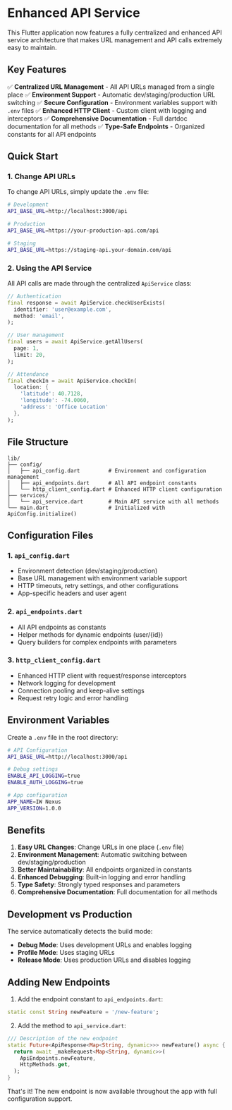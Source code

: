 # Enhanced API Service

This Flutter application now features a fully centralized and enhanced API service architecture that makes URL management and API calls extremely easy to maintain.

## Key Features

✅ **Centralized URL Management** - All API URLs managed from a single place
✅ **Environment Support** - Automatic dev/staging/production URL switching
✅ **Secure Configuration** - Environment variables support with `.env` files
✅ **Enhanced HTTP Client** - Custom client with logging and interceptors
✅ **Comprehensive Documentation** - Full dartdoc documentation for all methods
✅ **Type-Safe Endpoints** - Organized constants for all API endpoints

## Quick Start

### 1. Change API URLs

To change API URLs, simply update the `.env` file:

```bash
# Development
API_BASE_URL=http://localhost:3000/api

# Production
API_BASE_URL=https://your-production-api.com/api

# Staging
API_BASE_URL=https://staging-api.your-domain.com/api
```

### 2. Using the API Service

All API calls are made through the centralized `ApiService` class:

```dart
// Authentication
final response = await ApiService.checkUserExists(
  identifier: 'user@example.com',
  method: 'email',
);

// User management
final users = await ApiService.getAllUsers(
  page: 1,
  limit: 20,
);

// Attendance
final checkIn = await ApiService.checkIn(
  location: {
    'latitude': 40.7128,
    'longitude': -74.0060,
    'address': 'Office Location'
  },
);
```

## File Structure

```
lib/
├── config/
│   ├── api_config.dart         # Environment and configuration management
│   ├── api_endpoints.dart      # All API endpoint constants
│   └── http_client_config.dart # Enhanced HTTP client configuration
├── services/
│   └── api_service.dart        # Main API service with all methods
└── main.dart                   # Initialized with ApiConfig.initialize()
```

## Configuration Files

### 1. `api_config.dart`
- Environment detection (dev/staging/production)
- Base URL management with environment variable support
- HTTP timeouts, retry settings, and other configurations
- App-specific headers and user agent

### 2. `api_endpoints.dart`
- All API endpoints as constants
- Helper methods for dynamic endpoints (user/{id})
- Query builders for complex endpoints with parameters

### 3. `http_client_config.dart`
- Enhanced HTTP client with request/response interceptors
- Network logging for development
- Connection pooling and keep-alive settings
- Request retry logic and error handling

## Environment Variables

Create a `.env` file in the root directory:

```bash
# API Configuration
API_BASE_URL=http://localhost:3000/api

# Debug settings
ENABLE_API_LOGGING=true
ENABLE_AUTH_LOGGING=true

# App configuration
APP_NAME=IW Nexus
APP_VERSION=1.0.0
```

## Benefits

1. **Easy URL Changes**: Change URLs in one place (`.env` file)
2. **Environment Management**: Automatic switching between dev/staging/production
3. **Better Maintainability**: All endpoints organized in constants
4. **Enhanced Debugging**: Built-in logging and error handling
5. **Type Safety**: Strongly typed responses and parameters
6. **Comprehensive Documentation**: Full documentation for all methods

## Development vs Production

The service automatically detects the build mode:
- **Debug Mode**: Uses development URLs and enables logging
- **Profile Mode**: Uses staging URLs
- **Release Mode**: Uses production URLs and disables logging

## Adding New Endpoints

1. Add the endpoint constant to `api_endpoints.dart`:
```dart
static const String newFeature = '/new-feature';
```

2. Add the method to `api_service.dart`:
```dart
/// Description of the new endpoint
static Future<ApiResponse<Map<String, dynamic>>> newFeature() async {
  return await _makeRequest<Map<String, dynamic>>(
    ApiEndpoints.newFeature,
    HttpMethods.get,
  );
}
```

That's it! The new endpoint is now available throughout the app with full configuration support.